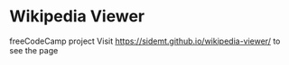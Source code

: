 # Wikipedia Viewer
freeCodeCamp project
Visit https://sidemt.github.io/wikipedia-viewer/ to see the page
